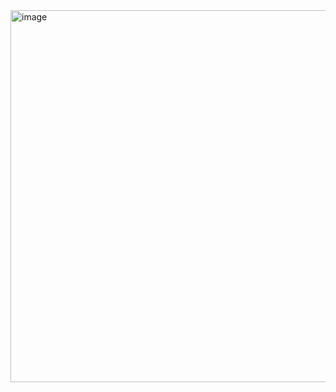 <img width="1920" height="595" alt="image" src="https://github.com/user-attachments/assets/41416b67-d96b-4e79-b66b-3476af689eb0" />
